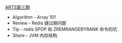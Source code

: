 [ARTS第三期](https://full-trollius-269.notion.site/ARTS-active-e01d51a4d50d4eadb86163210e90e2ab)

* Algorithm - Array 101
* Review - Redis 键过期问题
* Tip - redis SPOP 和 ZREMRANGEBYRANK 命令的坑
* Share - JVM 内存结构
